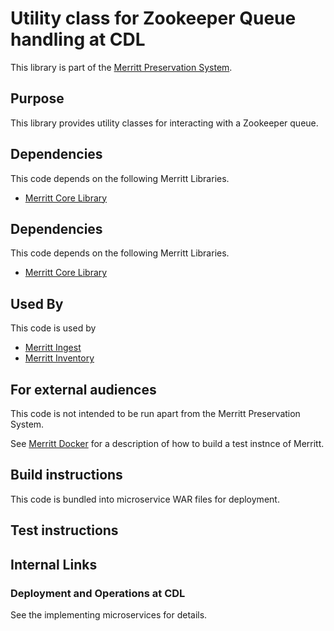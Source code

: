 # Utility class for Zookeeper Queue handling at CDL

This library is part of the [Merritt Preservation System](https://github.com/CDLUC3/mrt-doc).

## Purpose

This library provides utility classes for interacting with a Zookeeper queue.

## Dependencies

This code depends on the following Merritt Libraries.
- [Merritt Core Library](https://github.com/CDLUC3/mrt-core2)

## Dependencies

This code depends on the following Merritt Libraries.
- [Merritt Core Library](https://github.com/CDLUC3/mrt-core2)

## Used By

This code is used by
- [Merritt Ingest](https://github.com/CDLUC3/mrt-ingest)
- [Merritt Inventory](https://github.com/CDLUC3/mrt-inventory)

## For external audiences
This code is not intended to be run apart from the Merritt Preservation System.

See [Merritt Docker](https://github.com/CDLUC3/merritt-docker) for a description of how to build a test instnce of Merritt.

## Build instructions
This code is bundled into microservice WAR files for deployment.

## Test instructions

## Internal Links

### Deployment and Operations at CDL

See the implementing microservices for details.
